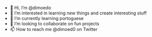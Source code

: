 - 👋 Hi, I’m @dimoedo
- 👀 I’m interested in learning new things and create interesting stuff 
- 🌱 I’m currently learning portoguese 
- 💞️ I’m looking to collaborate on fun projects 
- 📫 How to reach me @dimoed0 on Twitter

